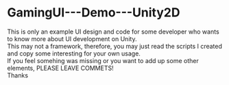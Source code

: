 # GamingUI---Demo---Unity2D</br>
This is only an example UI design and code for some developer who wants to know more about UI development on Unity.</br>
This may not a framework, therefore, you may just read the scripts I created and copy some interesting for your own usage.</br>
If you feel somehing was missing or you want to add up some other elements, PLEASE LEAVE COMMETS!</br>
Thanks
